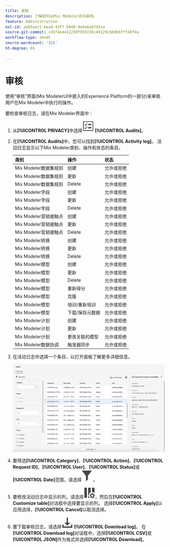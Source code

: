 ```yaml
---
title: 审核
description: 了解如何从Mix Modeler访问审核。
feature: Administration
exl-id: aa65aac5-bea4-43ff-b0d0-9e8a6a97d3ca
source-git-commit: c45f4e4412258f959726c49129c6b9b6fff48f4a
workflow-type: tm+mt
source-wordcount: '315'
ht-degree: 6%

---
```


# 审核

使用“审核”界面(Mix ModelerUI中嵌入的Experience Platform的一部分)来审核用户在Mix Modeler中执行的操作。

要检查审核日志，请在Mix Modeler界面中：

1. 从&#x200B;**[!UICONTROL PRIVACY]**&#x200B;中选择![任务列表](/help/assets/icons/TaskList.svg) **[!UICONTROL Audits]**。

1. 在&#x200B;**[!UICONTROL Audits]**&#x200B;中，您可以找到&#x200B;**[!UICONTROL Activity log]**。 活动日志显示以下Mix Modeler类别、操作和状态的条目。

   | 类别 | 操作 | 状态 |
   |---|---|---|
   | Mix Modeler数据集规则 | 创建 | 允许或拒绝 |
   | Mix Modeler数据集规则 | 更新 | 允许或拒绝 |
   | Mix Modeler数据集规则 | Delete | 允许或拒绝 |
   | Mix Modeler字段 | 创建 | 允许或拒绝 |
   | Mix Modeler字段 | 更新 | 允许或拒绝 |
   | Mix Modeler字段 | Delete | 允许或拒绝 |
   | Mix Modeler营销接触点 | 创建 | 允许或拒绝 |
   | Mix Modeler营销接触点 | 更新 | 允许或拒绝 |
   | Mix Modeler营销接触点 | Delete | 允许或拒绝 |
   | Mix Modeler转换 | 创建 | 允许或拒绝 |
   | Mix Modeler转换 | 更新 | 允许或拒绝 |
   | Mix Modeler转换 | Delete | 允许或拒绝 |
   | Mix Modeler模型 | 创建 | 允许或拒绝 |
   | Mix Modeler模型 | 更新 | 允许或拒绝 |
   | Mix Modeler模型 | Delete | 允许或拒绝 |
   | Mix Modeler模型 | 重新得分 | 允许或拒绝 |
   | Mix Modeler模型 | 克隆 | 允许或拒绝 |
   | Mix Modeler模型 | 培训/重新培训 | 允许或拒绝 |
   | Mix Modeler模型 | 下载/保存元数据 | 允许或拒绝 |
   | Mix Modeler计划 | 创建 | 允许或拒绝 |
   | Mix Modeler计划 | 更新 | 允许或拒绝 |
   | Mix Modeler计划 | 更改关联的模型 | 允许或拒绝 |
   | Mix Modeler数据协调 | 触发器同步 | 允许或拒绝 |


1. 在活动日志中选择一个条目，以打开面板了解更多详细信息。

   ![Mix Modeler审核](/help/assets/mix-modeler-audit.png)

1. 要筛选&#x200B;**[!UICONTROL Category]**、**[!UICONTROL Action]**、**[!UICONTROL Request ID]**、**[!UICONTROL User]**、**[!UICONTROL Status]**&#x200B;或&#x200B;**[!UICONTROL Date]**&#x200B;范围，请选择![筛选器](/help/assets/icons/Filter.svg)。

1. 要修改活动日志中显示的列，请选择![列](/help/assets/icons/ColumnSetting.svg)，然后在&#x200B;**[!UICONTROL Customize table]**&#x200B;对话框中选择要显示的列。 选择&#x200B;**[!UICONTROL Apply]**&#x200B;以应用选择，**[!UICONTROL Cancel]**&#x200B;以取消选择。

1. 要下载审核日志，请选择![下载](/help/assets/icons/Download.svg) **[!UICONTROL Download log]**。 在&#x200B;**[!UICONTROL Download log]**&#x200B;对话框中，选择&#x200B;**[!UICONTROL CSV]**&#x200B;或&#x200B;**[!UICONTROL JSON]**&#x200B;作为格式并选择&#x200B;**[!UICONTROL Download]**。


